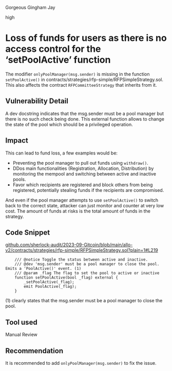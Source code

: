 Gorgeous Gingham Jay

high

# Loss of funds for users as there is no access control for the ‘setPoolActive’ function

The modifier `onlyPoolManager(msg.sender)` is missing in the function `setPoolActive()` in contracts/strategies/rfp-simple/RFPSimpleStrategy.sol. This also affects the contract `RFPCommitteeStrategy` that inherits from it.

## Vulnerability Detail

A dev docstring indicates that the msg.sender must be a pool manager but there is no such check being done. This external function allows to change the state of the pool which should be a privileged operation.

## Impact

This can lead to fund loss, a few examples would be:
- Preventing the pool manager to pull out funds using `withdraw()`. 
- DDos main functionalities (Registration, Allocation, Distribution) by monitoring the mempool and switching between active and inactive pools.
- Favor which recipients are registered and block others from being registered, potentially stealing funds if the recipients are compromised. 

And even if the pool manager attempts to use `setPoolActive()` to switch back to the correct state, attacker can just monitor and counter at very low cost. The amount of funds at risks is the total amount of funds in the strategy.

## Code Snippet

[github.com/sherlock-audit/2023-09-Gitcoin/blob/main/allo-v2/contracts/strategies/rfp-simple/RFPSimpleStrategy.sol?plain=1#L219](https://github.com/sherlock-audit/2023-09-Gitcoin/blob/main/allo-v2/contracts/strategies/rfp-simple/RFPSimpleStrategy.sol#L216-L222)

```solidity
    /// @notice Toggle the status between active and inactive.
    /// @dev 'msg.sender' must be a pool manager to close the pool. Emits a 'PoolActive()' event. (1)
    /// @param _flag The flag to set the pool to active or inactive
    function setPoolActive(bool _flag) external {
        _setPoolActive(_flag);
        emit PoolActive(_flag);
    }
```

(1) clearly states that the msg.sender must be a pool manager to close the pool. 

## Tool used

Manual Review

## Recommendation

It is recommended to add `onlyPoolManager(msg.sender)` to fix the issue.
